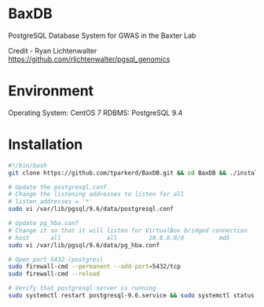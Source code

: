 # BaxDB
PostgreSQL Database System for GWAS in the Baxter Lab

Credit - Ryan Lichtenwalter https://github.com/rlichtenwalter/pgsql_genomics

# Environment
Operating System: CentOS 7
RDBMS: PostgreSQL 9.4

# Installation
```bash
#!/bin/bash
git clone https://github.com/tparkerd/BaxDB.git && cd BaxDB && ./install.sh

# Update the postgresql.conf
# Change the listening addresses to listen for all
# listen_addresses = '*'
sudo vi /var/lib/pgsql/9.6/data/postgresql.conf

# Update pg_hba.conf
# Change it so that it will listen for VirtualBox bridged connection
# host      all             all         10.0.0.0/0          md5
sudo vi /var/lib/pgsql/9.6/data/pg_hba.conf

# Open port 5432 (postgres)
sudo firewall-cmd --permanent --add-port=5432/tcp
sudo firewall-cmd --reload

# Verify that postgresql server is running
sudo systemctl restart postgresql-9.6.service && sudo systemctl status postgresql-9.6.service

```